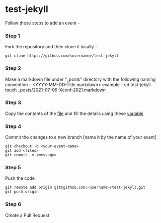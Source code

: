 # test-jekyll

Follow these steps to add an event -

### Step 1 

Fork the repository and then clone it locally -
 
	git clone https://github.com/<username>/test-jekyll

### Step 2

Make a markdown file under "_posts" directory with the following naming convention - 
	<YYYY-MM-DD-Title.markdown>
example -
	cd test-jekyll
	touch _posts/2021-07-09-Xconf-2021.markdown	

### Step 3

Copy the contents of the [file](https://raw.githubusercontent.com/espatatis/test-jekyll/master/template-event.md) and fill the details using these [variable](https://github.com/espatatis/test-jekyll/blob/master/contribute.md). 


### Step 4

Commit the changes to a new branch 
[name it by the name of your event]

	git checkout -b <your-event-name>
	git add <files>
	git commit -m <message>

### Step 5

Push the code 

	git remote add origin git@github.com:<username>/test-jekyll.git
	git push origin

### Step 6

Create a Pull Request 
